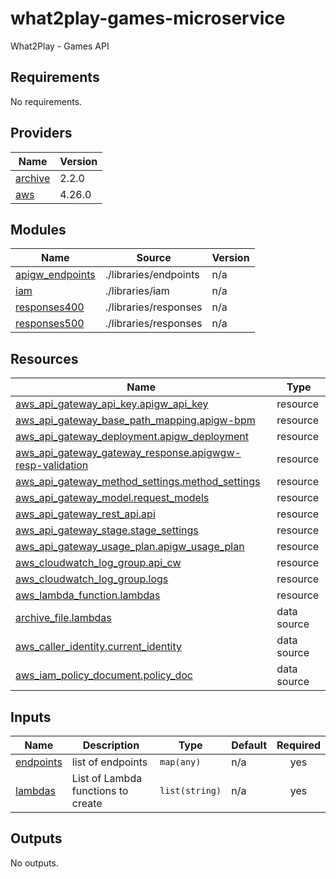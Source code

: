 # what2play-games-microservice
What2Play - Games API

<!-- BEGIN_TF_DOCS -->
## Requirements

No requirements.

## Providers

| Name | Version |
|------|---------|
| <a name="provider_archive"></a> [archive](#provider\_archive) | 2.2.0 |
| <a name="provider_aws"></a> [aws](#provider\_aws) | 4.26.0 |

## Modules

| Name | Source | Version |
|------|--------|---------|
| <a name="module_apigw_endpoints"></a> [apigw\_endpoints](#module\_apigw\_endpoints) | ./libraries/endpoints | n/a |
| <a name="module_iam"></a> [iam](#module\_iam) | ./libraries/iam | n/a |
| <a name="module_responses400"></a> [responses400](#module\_responses400) | ./libraries/responses | n/a |
| <a name="module_responses500"></a> [responses500](#module\_responses500) | ./libraries/responses | n/a |

## Resources

| Name | Type |
|------|------|
| [aws_api_gateway_api_key.apigw_api_key](https://registry.terraform.io/providers/hashicorp/aws/latest/docs/resources/api_gateway_api_key) | resource |
| [aws_api_gateway_base_path_mapping.apigw-bpm](https://registry.terraform.io/providers/hashicorp/aws/latest/docs/resources/api_gateway_base_path_mapping) | resource |
| [aws_api_gateway_deployment.apigw_deployment](https://registry.terraform.io/providers/hashicorp/aws/latest/docs/resources/api_gateway_deployment) | resource |
| [aws_api_gateway_gateway_response.apigwgw-resp-validation](https://registry.terraform.io/providers/hashicorp/aws/latest/docs/resources/api_gateway_gateway_response) | resource |
| [aws_api_gateway_method_settings.method_settings](https://registry.terraform.io/providers/hashicorp/aws/latest/docs/resources/api_gateway_method_settings) | resource |
| [aws_api_gateway_model.request_models](https://registry.terraform.io/providers/hashicorp/aws/latest/docs/resources/api_gateway_model) | resource |
| [aws_api_gateway_rest_api.api](https://registry.terraform.io/providers/hashicorp/aws/latest/docs/resources/api_gateway_rest_api) | resource |
| [aws_api_gateway_stage.stage_settings](https://registry.terraform.io/providers/hashicorp/aws/latest/docs/resources/api_gateway_stage) | resource |
| [aws_api_gateway_usage_plan.apigw_usage_plan](https://registry.terraform.io/providers/hashicorp/aws/latest/docs/resources/api_gateway_usage_plan) | resource |
| [aws_cloudwatch_log_group.api_cw](https://registry.terraform.io/providers/hashicorp/aws/latest/docs/resources/cloudwatch_log_group) | resource |
| [aws_cloudwatch_log_group.logs](https://registry.terraform.io/providers/hashicorp/aws/latest/docs/resources/cloudwatch_log_group) | resource |
| [aws_lambda_function.lambdas](https://registry.terraform.io/providers/hashicorp/aws/latest/docs/resources/lambda_function) | resource |
| [archive_file.lambdas](https://registry.terraform.io/providers/hashicorp/archive/latest/docs/data-sources/file) | data source |
| [aws_caller_identity.current_identity](https://registry.terraform.io/providers/hashicorp/aws/latest/docs/data-sources/caller_identity) | data source |
| [aws_iam_policy_document.policy_doc](https://registry.terraform.io/providers/hashicorp/aws/latest/docs/data-sources/iam_policy_document) | data source |

## Inputs

| Name | Description | Type | Default | Required |
|------|-------------|------|---------|:--------:|
| <a name="input_endpoints"></a> [endpoints](#input\_endpoints) | list of endpoints | `map(any)` | n/a | yes |
| <a name="input_lambdas"></a> [lambdas](#input\_lambdas) | List of Lambda functions to create | `list(string)` | n/a | yes |

## Outputs

No outputs.
<!-- END_TF_DOCS -->